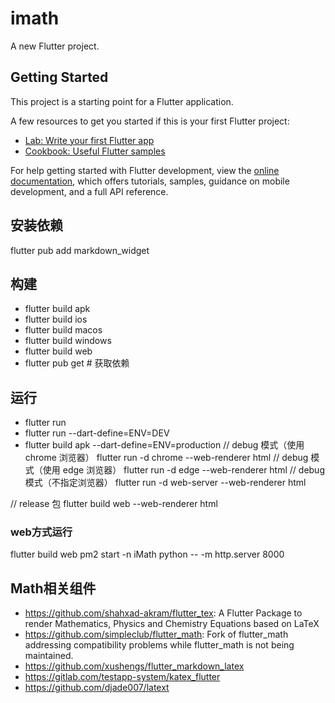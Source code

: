 # imath

A new Flutter project.

## Getting Started

This project is a starting point for a Flutter application.

A few resources to get you started if this is your first Flutter project:

- [Lab: Write your first Flutter app](https://docs.flutter.dev/get-started/codelab)
- [Cookbook: Useful Flutter samples](https://docs.flutter.dev/cookbook)

For help getting started with Flutter development, view the
[online documentation](https://docs.flutter.dev/), which offers tutorials,
samples, guidance on mobile development, and a full API reference.

## 安装依赖
flutter pub add markdown_widget

## 构建
- flutter build apk
- flutter build ios
- flutter build macos
- flutter build windows
- flutter build web
- flutter pub get        # 获取依赖
## 运行
- flutter run
- flutter run --dart-define=ENV=DEV
- flutter build apk --dart-define=ENV=production
// debug 模式（使用 chrome 浏览器）
flutter run -d chrome --web-renderer html
// debug 模式（使用 edge 浏览器）
flutter run -d edge --web-renderer html
// debug 模式（不指定浏览器）
flutter run -d web-server --web-renderer html

// release 包
flutter build web --web-renderer html
### web方式运行
flutter build web
pm2 start -n iMath python -- -m http.server 8000

## Math相关组件
- https://github.com/shahxad-akram/flutter_tex: A Flutter Package to render Mathematics, Physics and Chemistry Equations based on LaTeX
- https://github.com/simpleclub/flutter_math: Fork of flutter_math addressing compatibility problems while flutter_math is not being maintained.
- https://github.com/xushengs/flutter_markdown_latex
- https://gitlab.com/testapp-system/katex_flutter
- https://github.com/djade007/latext
